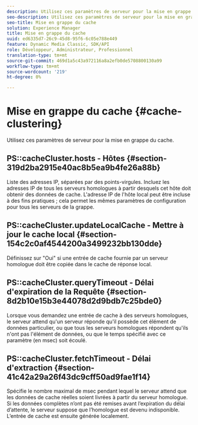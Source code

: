 ```yaml
---
description: Utilisez ces paramètres de serveur pour la mise en grappe du cache.
seo-description: Utilisez ces paramètres de serveur pour la mise en grappe du cache.
seo-title: Mise en grappe du cache
solution: Experience Manager
title: Mise en grappe du cache
uuid: ed6335d7-26c9-45d8-95f6-6c05e788e449
feature: Dynamic Media Classic, SDK/API
role: Développeur, Administrateur, Professionnel
translation-type: tm+mt
source-git-commit: 469d1a5c43a972116a8a2efb0de5708800130a99
workflow-type: tm+mt
source-wordcount: '219'
ht-degree: 0%

---
```



# Mise en grappe du cache {#cache-clustering}

Utilisez ces paramètres de serveur pour la mise en grappe du cache.

## PS::cacheCluster.hosts - Hôtes {#section-319d2ba2915e40ac8b5ea9b4fe26a88b}

Liste des adresses IP, séparées par des points-virgules. Incluez les adresses IP de tous les serveurs homologues à partir desquels cet hôte doit obtenir des données de cache. L&#39;adresse IP de l&#39;hôte local peut être incluse à des fins pratiques ; cela permet les mêmes paramètres de configuration pour tous les serveurs de la grappe.

## PS::cacheCluster.updateLocalCache - Mettre à jour le cache local {#section-154c2c0af4544200a3499232bb130dde}

Définissez sur &quot;Oui&quot; si une entrée de cache fournie par un serveur homologue doit être copiée dans le cache de réponse local.

## PS::cacheCluster.queryTimeout - Délai d&#39;expiration de la Requête {#section-8d2b10e15b3e44078d2d9bdb7c25bde0}

Lorsque vous demandez une entrée de cache à des serveurs homologues, le serveur attend qu&#39;un serveur réponde qu&#39;il possède cet élément de données particulier, ou que tous les serveurs homologues répondent qu&#39;ils n&#39;ont pas l&#39;élément de données, ou que le temps spécifié avec ce paramètre (en msec) soit écoulé.

## PS::cacheCluster.fetchTimeout - Délai d&#39;extraction {#section-41c42a29a26f43dc9cff50ad9fae1f14}

Spécifie le nombre maximal de msec pendant lequel le serveur attend que les données de cache réelles soient livrées à partir du serveur homologue. Si les données complètes n’ont pas été remises avant l’expiration du délai d’attente, le serveur suppose que l’homologue est devenu indisponible. L’entrée de cache est ensuite générée localement.
